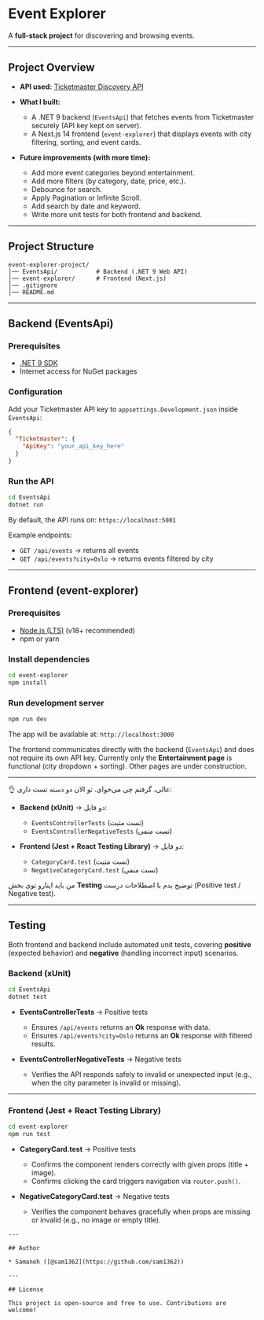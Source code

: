 

# Event Explorer

A **full-stack project** for discovering and browsing events.

---

## Project Overview

* **API used:** [Ticketmaster Discovery API](https://developer.ticketmaster.com/products-and-docs/apis/discovery-api/)
* **What I built:**

  * A .NET 9 backend (`EventsApi`) that fetches events from Ticketmaster securely (API key kept on server).
  * A Next.js 14 frontend (`event-explorer`) that displays events with city filtering, sorting, and event cards.

* **Future improvements (with more time):**
  * Add more event categories beyond entertainment.
  * Add more filters (by category, date, price, etc.).
  * Debounce for search.
  * Apply Pagination or Infinite Scroll.
  * Add search by date and keyword.
  * Write more unit tests for both frontend and backend.

---

## Project Structure

```
event-explorer-project/
│── EventsApi/           # Backend (.NET 9 Web API)
│── event-explorer/      # Frontend (Next.js)
│── .gitignore
│── README.md
```

---

## Backend (EventsApi)

### Prerequisites

* [.NET 9 SDK](https://dotnet.microsoft.com/en-us/download/dotnet/9.0)
* Internet access for NuGet packages

### Configuration

Add your Ticketmaster API key to `appsettings.Development.json` inside `EventsApi`:

```json
{
  "Ticketmaster": {
    "ApiKey": "your_api_key_here"
  }
}
```

### Run the API

```bash
cd EventsApi
dotnet run   
```

By default, the API runs on:
`https://localhost:5001`

Example endpoints:

* `GET /api/events` → returns all events
* `GET /api/events?city=Oslo` → returns events filtered by city

---

## Frontend (event-explorer)

### Prerequisites

* [Node.js (LTS)](https://nodejs.org/en) (v18+ recommended)
* npm or yarn

### Install dependencies

```bash
cd event-explorer
npm install
```

### Run development server

```bash
npm run dev
```

The app will be available at:
`http://localhost:3000`

The frontend communicates directly with the backend (`EventsApi`) and does not require its own API key.
Currently only the **Entertainment page** is functional (city dropdown + sorting). Other pages are under construction.

---

👌 عالی، گرفتم چی می‌خوای.
تو الان دو دسته تست داری:

* **Backend (xUnit)** → ‌دو فایل:

  * `EventsControllerTests` (تست مثبت)
  * `EventsControllerNegativeTests` (تست منفی)

* **Frontend (Jest + React Testing Library)** → دو فایل:

  * `CategoryCard.test` (تست مثبت)
  * `NegativeCategoryCard.test` (تست منفی)

من باید اینارو توی بخش **Testing** توضیح بدم با اصطلاحات درست (Positive test / Negative test).

---

## Testing

Both frontend and backend include automated unit tests, covering **positive** (expected behavior) and **negative** (handling incorrect input) scenarios.

### Backend (xUnit)

```bash
cd EventsApi
dotnet test
````

* **EventsControllerTests** → Positive tests

  * Ensures `/api/events` returns an **Ok** response with data.
  * Ensures `/api/events?city=Oslo` returns an **Ok** response with filtered results.

* **EventsControllerNegativeTests** → Negative tests

  * Verifies the API responds safely to invalid or unexpected input (e.g., when the city parameter is invalid or missing).

---

### Frontend (Jest + React Testing Library)

```bash
cd event-explorer
npm run test
```

* **CategoryCard.test** → Positive tests

  * Confirms the component renders correctly with given props (title + image).
  * Confirms clicking the card triggers navigation via `router.push()`.

* **NegativeCategoryCard.test** → Negative tests

  * Verifies the component behaves gracefully when props are missing or invalid (e.g., no image or empty title).

```
---

## Author

* Samaneh ([@sam1362](https://github.com/sam1362))

---

## License

This project is open-source and free to use. Contributions are welcome!


